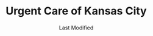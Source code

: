 ---
layout: location-page
date: Last Modified
description: "Local COVID-19 testing is available at Urgent Care of Kansas City in Independence, Missouri, USA."
permalink: "locations/missouri/independence/urgent-care-of-kansas-city/"
tags:
  - locations
  - missouri
title: Urgent Care of Kansas City
uniqueName: urgent-care-of-kansas-city
state: Missouri
stateAbbr: MO
hood: "Independence"
address: "4741 Arrowhead Dr, Suite B"
city: "Independence"
zip: "64055"
zipsNearby: "66002 66006 66007 66008 66012 66013 66016 66018 66019 66020 66021 66024 66025 66026 66030 66036 66101 66102 66103 66104 66105 66106 66109 66110 66111 66112 66113 66115 66117 66118 66119 66160 66040 66041 66042 66044 66045 66046 66047 66049 66027 66043 66048 66050 66052 66053 66054 66060 66031 66051 66061 66062 66063 66064 66066 66067 66070 66071 66073 66079 66201 66202 66203 66204 66205 66206 66207 66208 66209 66210 66211 66212 66213 66214 66215 66216 66217 66218 66219 66220 66221 66222 66223 66224 66225 66226 66227 66250 66251 66276 66282 66283 66285 66286 66083 66085 66086 66090 66092 66097 64720 64401 64001 64620 64422 64722 64723 64725 64011 64012 64726 64013 64014 64015 64622 64623 64624 64625 64016 64730 64017 64018 64429 64633 64019 64733 64654 64430 64734 64735 64020 64021 64436 64637 64739 64638 64439 64440 64022 64742 64743 64443 64444 64024 64073 64028 64448 64746 64640 64747 64454 64029 64030 64034 64644 64035 64701 64459 64036 64037 64040 64048 64050 64051 64052 64053 64054 64055 64056 64057 64058 64101 64102 64105 64106 64108 64109 64110 64111 64112 64113 64114 64116 64117 64118 64119 64120 64121 64123 64124 64125 64126 64127 64128 64129 64130 64131 64132 64133 64134 64136 64137 64138 64139 64141 64144 64145 64146 64147 64148 64149 64150 64151 64152 64153 64154 64155 64156 64157 64158 64161 64163 64164 64165 64166 64167 64168 64170 64171 64179 64180 64184 64187 64188 64190 64191 64195 64196 64197 64198 64199 64999 64060 64649 64650 64061 64465 64062 64002 64063 64064 64065 64081 64082 64086 64761 64066 64067 64068 64069 64070 64656 64469 64071 64072 64770 64664 64074 64668 64680 64075 64076 64077 64474 64078 64079 64477 64080 64671 64083 64084 64085 64484 64501 64502 64503 64504 64505 64506 64507 64508 64088 64089 64490 64090 64682 64492 64493 64788 64686 64092 64093 64096 64497 64097 64098 64689 65321 65323 65327 65332 65333 65334 65305 65336 65337 65339 65340 65351 65360 64172 64183 64185 64192 64193 64194 64944 66077 66279" 
mapUrl: "http://maps.apple.com/?q=Urgent+Care+of+Kansas+City&address=4741+Arrowhead+Dr+Suite+B,Independence,Missouri,64055"
locationType: Please contact for drive-thru/walk-in availability.
phone: "816-795-6000"
website: "https://www.solvhealth.com/urgent-care-of-kansas-city-independence-mo-AGLeep"
onlineBooking: true
closed: undefined
closedUpdate: May 23rd, 2020
notes: "By appointment only. Requires doctor's referral."
days: Weekdays
hours: 8:30AM-9PM
altDays: Sundays
altHours: 8:30AM-5PM
alt2Days: Saturdays
alt2Hours: 8:30AM-6PM
ctaMessage: Schedule a test
ctaUrl: "https://www.solvhealth.com/urgent-care-of-kansas-city-independence-mo-AGLeep"
---